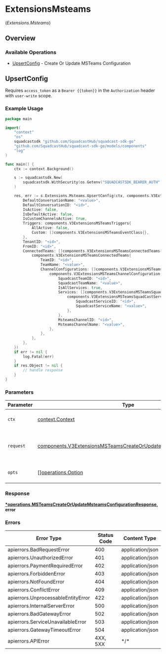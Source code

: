 # ExtensionsMsteams
(*Extensions.Msteams*)

## Overview

### Available Operations

* [UpsertConfig](#upsertconfig) - Create Or Update MSTeams Configuration

## UpsertConfig

Requires `access_token` as a `Bearer {{token}}` in the `Authorization` header with `user-write` scope.

### Example Usage

<!-- UsageSnippet language="go" operationID="MSTeams_createOrUpdateMsteamsConfiguration" method="post" path="/v3/extensions/msteams/config" -->
```go
package main

import(
	"context"
	"os"
	squadcastsdk "github.com/SquadcastHub/squadcast-sdk-go"
	"github.com/SquadcastHub/squadcast-sdk-go/models/components"
	"log"
)

func main() {
    ctx := context.Background()

    s := squadcastsdk.New(
        squadcastsdk.WithSecurity(os.Getenv("SQUADCASTSDK_BEARER_AUTH")),
    )

    res, err := s.Extensions.Msteams.UpsertConfig(ctx, components.V3ExtensionsMSTeamsCreateOrUpdateMSTeamsConfigRequest{
        DefaultConversationName: "<value>",
        DefaultConversationID: "<id>",
        IsActive: false,
        IsDefaultActive: false,
        IsCustomChannelsActive: true,
        Triggers: components.V3ExtensionsMSTeamsTriggers{
            AllActive: false,
            Custom: []components.V3ExtensionsMSTeamsEventClass{},
        },
        TenantID: "<id>",
        FromID: "<id>",
        ConnectedTeams: []components.V3ExtensionsMSTeamsConnectedTeams{
            components.V3ExtensionsMSTeamsConnectedTeams{
                TeamID: "<id>",
                TeamName: "<value>",
                ChannelConfigurations: []components.V3ExtensionsMSTeamsChannelConfiguration{
                    components.V3ExtensionsMSTeamsChannelConfiguration{
                        SquadcastTeamID: "<id>",
                        SquadcastTeamName: "<value>",
                        IsAllServices: true,
                        Services: []components.V3ExtensionsMSTeamsSquadCastServiceMapping{
                            components.V3ExtensionsMSTeamsSquadCastServiceMapping{
                                SquadcastServiceID: "<id>",
                                SquadcastServiceName: "<value>",
                            },
                        },
                        MsteamsChannelID: "<id>",
                        MsteamsChannelName: "<value>",
                    },
                },
            },
        },
    })
    if err != nil {
        log.Fatal(err)
    }
    if res.Object != nil {
        // handle response
    }
}
```

### Parameters

| Parameter                                                                                                                                            | Type                                                                                                                                                 | Required                                                                                                                                             | Description                                                                                                                                          |
| ---------------------------------------------------------------------------------------------------------------------------------------------------- | ---------------------------------------------------------------------------------------------------------------------------------------------------- | ---------------------------------------------------------------------------------------------------------------------------------------------------- | ---------------------------------------------------------------------------------------------------------------------------------------------------- |
| `ctx`                                                                                                                                                | [context.Context](https://pkg.go.dev/context#Context)                                                                                                | :heavy_check_mark:                                                                                                                                   | The context to use for the request.                                                                                                                  |
| `request`                                                                                                                                            | [components.V3ExtensionsMSTeamsCreateOrUpdateMSTeamsConfigRequest](../../models/components/v3extensionsmsteamscreateorupdatemsteamsconfigrequest.md) | :heavy_check_mark:                                                                                                                                   | The request object to use for the request.                                                                                                           |
| `opts`                                                                                                                                               | [][operations.Option](../../models/operations/option.md)                                                                                             | :heavy_minus_sign:                                                                                                                                   | The options for this request.                                                                                                                        |

### Response

**[*operations.MSTeamsCreateOrUpdateMsteamsConfigurationResponse](../../models/operations/msteamscreateorupdatemsteamsconfigurationresponse.md), error**

### Errors

| Error Type                         | Status Code                        | Content Type                       |
| ---------------------------------- | ---------------------------------- | ---------------------------------- |
| apierrors.BadRequestError          | 400                                | application/json                   |
| apierrors.UnauthorizedError        | 401                                | application/json                   |
| apierrors.PaymentRequiredError     | 402                                | application/json                   |
| apierrors.ForbiddenError           | 403                                | application/json                   |
| apierrors.NotFoundError            | 404                                | application/json                   |
| apierrors.ConflictError            | 409                                | application/json                   |
| apierrors.UnprocessableEntityError | 422                                | application/json                   |
| apierrors.InternalServerError      | 500                                | application/json                   |
| apierrors.BadGatewayError          | 502                                | application/json                   |
| apierrors.ServiceUnavailableError  | 503                                | application/json                   |
| apierrors.GatewayTimeoutError      | 504                                | application/json                   |
| apierrors.APIError                 | 4XX, 5XX                           | \*/\*                              |
